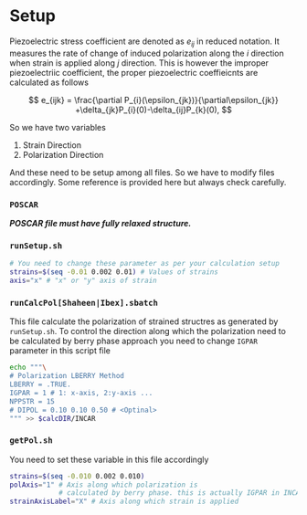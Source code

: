 # Setup

Piezoelectric stress coefficient are denoted as $e_{ij}$ in reduced notation. It measures the rate of change of induced polarization along the $i$ direction when strain is applied along $j$ direction. This is however the improper piezoelectriic coefficient, the proper piezoelectric coeffieicnts are calculated as follows

$$
e_{ijk} = \frac{\partial P_{i}(\epsilon_{jk})}{\partial\epsilon_{jk}}
+\delta_{jk}P_{i}(0)-\delta_{ij}P_{k}(0),
$$

So we have two variables

1. Strain Direction
2. Polarization Direction

And these need to be setup among all files. So we have to modify files accordingly. Some reference is provided here but always check carefully.

### `POSCAR`

**_POSCAR file must have fully relaxed structure._**

### `runSetup.sh`

```bash
# You need to change these parameter as per your calculation setup
strains=$(seq -0.01 0.002 0.01) # Values of strains
axis="x" # "x" or "y" axis of strain
```

### `runCalcPol[Shaheen|Ibex].sbatch`

This file calculate the polarization of strained structres as generated by `runSetup.sh`. To control the direction along which the polarization need to be calculated by berry phase approach you need to change `IGPAR` parameter in this script file

```bash
echo """\
# Polarization LBERRY Method
LBERRY = .TRUE.
IGPAR = 1 # 1: x-axis, 2:y-axis ...
NPPSTR = 15
# DIPOL = 0.10 0.10 0.50 # <Optinal>
""" >> $calcDIR/INCAR
```

### `getPol.sh`

You need to set these variable in this file accordingly

```bash
strains=$(seq -0.010 0.002 0.010)
polAxis="1" # Axis along which polarization is
            # calculated by berry phase. this is actually IGPAR in INCAR
strainAxisLabel="X" # Axis along which strain is applied
```
